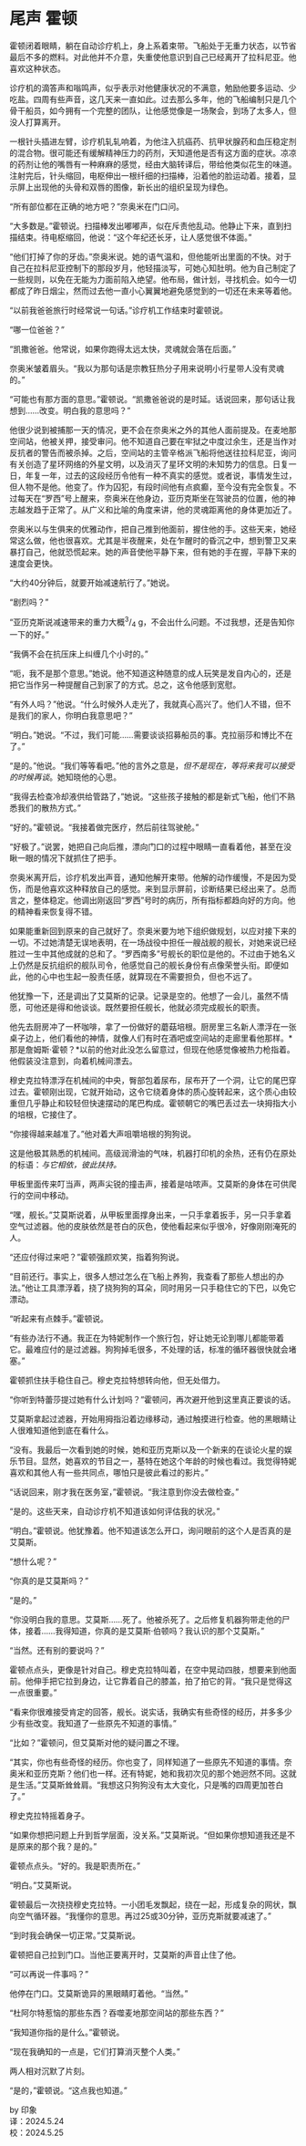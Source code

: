 # 尾声 霍顿
   
霍顿闭着眼睛，躺在自动诊疗机上，身上系着束带。飞船处于无重力状态，以节省最后不多的燃料。对此他并不介意，失重使他意识到自己已经离开了拉科尼亚。他喜欢这种状态。   
   
诊疗机的滴答声和嗡鸣声，似乎表示对他健康状况的不满意，勉励他要多运动、少吃盐。四周有些声音，这几天来一直如此。过去那么多年，他的飞船编制只是几个骨干船员，如今拥有一个完整的团队，让他感觉像是一场聚会，到场了太多人，但没人打算离开。   
   
一根针头插进左臂，诊疗机轧轧响着，为他注入抗癌药、抗甲状腺药和血压稳定剂的混合物。很可能还有缓解精神压力的药剂，天知道他是否有这方面的症状。凉凉的药剂让他的嘴唇有一种麻麻的感觉，经由大脑转译后，带给他类似花生的味道。注射完后，针头缩回，电枢伸出一根纤细的扫描棒，沿着他的脸运动着。接着，显示屏上出现他的头骨和双唇的图像，新长出的组织呈现为绿色。   
   
“所有部位都在正确的地方吧？”奈奥米在门口问。   
   
“大多数是。”霍顿说。扫描棒发出嘟嘟声，似在斥责他乱动。他静止下来，直到扫描结束。待电枢缩回，他说：“这个年纪还长牙，让人感觉很不体面。”   
   
“他们打掉了你的牙齿。”奈奥米说。她的语气温和，但他能听出里面的不快。对于自己在拉科尼亚控制下的那段岁月，他轻描淡写，可她心知肚明。他为自己制定了一些规则，以免在无能为力面前陷入绝望。他布局，做计划，寻找机会。如今一切都成了昨日烟尘，然而过去他一直小心翼翼地避免感觉到的一切还在未来等着他。   
   
“以前我爸爸旅行时经常说一句话。”诊疗机工作结束时霍顿说。   
   
“哪一位爸爸？”   
   
“凯撒爸爸。他常说，如果你跑得太远太快，灵魂就会落在后面。”   
   
奈奥米皱着眉头。“我以为那句话是宗教狂热分子用来说明小行星带人没有灵魂的。”   
   
“可能也有那方面的意思。”霍顿说。“凯撒爸爸说的是时延。话说回来，那句话让我想到……改变。明白我的意思吗？”   
   
他很少说到被捕那一天的情况，更不会在奈奥米之外的其他人面前提及。在麦地那空间站，他被关押，接受审问。他不知道自己要在牢狱之中度过余生，还是当作对反抗者的警告而被杀掉。之后，空间站的主管辛格派飞船将他送往拉科尼亚，询问有关创造了星环网络的外星文明，以及消灭了星环文明的未知势力的信息。日复一日，年复一年，过去的这段经历令他有一种不真实的感觉。或者说，事情发生过，但人物不是他。他变了。作为囚犯，有段时间他有点疯癫，至今没有完全恢复。不过每天在“罗西”号上醒来，奈奥米在他身边，亚历克斯坐在驾驶员的位置，他的神志越发趋于正常了。从广义和比喻的角度来讲，他的灵魂距离他的身体更加近了。   
   
奈奥米以与生俱来的优雅动作，把自己推到他面前，握住他的手。这些天来，她经常这么做，他也很喜欢。尤其是半夜醒来，处在乍醒时的昏沉之中，想到警卫又来暴打自己，他就恐慌起来。她的声音使他平静下来，但有她的手在握，平静下来的速度会更快。   
   
“大约40分钟后，就要开始减速航行了。”她说。   
   
“剧烈吗？”   
   
“亚历克斯说减速带来的重力大概<sup>3</sup>/<sub>4</sub> g，不会出什么问题。不过我想，还是告知你一下的好。”   
   
“我俩不会在抗压床上纠缠几个小时的。”   
   
“呃，我不是那个意思。”她说。他不知道这种随意的成人玩笑是发自内心的，还是把它当作另一种提醒自己到家了的方式。总之，这令他感到宽慰。   
   
“有外人吗？”他说。“什么时候外人走光了，我就真心高兴了。他们人不错，但不是我们的家人，你明白我意思吧？”   
   
“明白。”她说。“不过，我们可能……需要谈谈招募船员的事。克拉丽莎和博比不在了。”   
   
“是的。”他说。“我们等等看吧。”他的言外之意是，<em>但不是现在，等将来我可以接受的时候再谈</em>。她知晓他的心思。   
   
“我得去检查冷却液供给管路了，”她说。“这些孩子接触的都是新式飞船，他们不熟悉我们的散热方式。”   
   
“好的。”霍顿说。“我接着做完医疗，然后前往驾驶舱。”   
   
“好极了。”说罢，她把自己向后推，漂向门口的过程中眼睛一直看着他，甚至在没瞅一眼的情况下就抓住了把手。   
   
奈奥米离开后，诊疗机发出声音，通知他解开束带。他解的动作缓慢，不是因为受伤，而是他喜欢这种释放自己的感觉。来到显示屏前，诊断结果已经出来了。总而言之，整体稳定。他调出刚返回“罗西”号时的病历，所有指标都趋向好的方向。他的精神看来恢复得不错。   
   
如果能重新回到原来的自己就好了。奈奥米要为地下组织做规划，以应对接下来的一切。不过她清楚无误地表明，在一场战役中担任一艘战舰的舰长，对她来说已经胜过一生中其他成就的总和了。“罗西南多”号舰长的职位是他的。不过由于她名义上仍然是反抗组织的舰队司令，他感觉自己的舰长身份有点像荣誉头衔。即便如此，他的心中也生起一股责任感，就算现在不需要担负，但也不远了。   
   
他犹豫一下，还是调出了艾莫斯的记录。记录是空的。他想了一会儿，虽然不情愿，可他还是得和他谈谈。既然要担任舰长，他就必须完成舰长的职责。   
   
他先去厨房冲了一杯咖啡，拿了一份做好的蘑菇培根。厨房里三名新人漂浮在一张桌子边上，他们看他的神情，就像人们有时在酒吧或空间站的走廊里看他那样。*那是詹姆斯·霍顿？*以前的他对此没怎么留意过，但现在他感觉像被热力枪指着。他假装没注意到，向着机械间漂去。   
   
穆史克拉特漂浮在机械间的中央，臀部包着尿布，尿布开了一个洞，让它的尾巴穿过去。霍顿刚出现，它就开始动，这令它绕着身体的质心旋转起来，这个质心由较重但几乎静止和较轻但快速摆动的尾巴构成。霍顿朝它的嘴巴丢过去一块拇指大小的培根，它接住了。   
   
“你接得越来越准了。”他对着大声咀嚼培根的狗狗说。   
   
这是他极其熟悉的机械间。高级润滑油的气味，机器打印机的余热，还有仍在原处的标语：*与它相依，彼此扶持。*   
   
甲板里面传来叮当声，两声尖锐的撞击声，接着是咕哝声。艾莫斯的身体在可供爬行的空间中移动。   
   
“嘿，舰长。”艾莫斯说着，从甲板里面撑身出来，一只手拿着扳手，另一只手拿着空气过滤器。他的皮肤依然是苍白的灰色，使他看起来似乎很冷，好像刚刚淹死的人。   
   
“还应付得过来吧？”霍顿强颜欢笑，指着狗狗说。   
   
“目前还行。事实上，很多人想过怎么在飞船上养狗，我查看了那些人想出的办法。”他让工具漂浮着，挠了挠狗狗的耳朵，同时用另一只手稳住它的下巴，以免它漂动。   
   
“听起来有点棘手。”霍顿说。   
   
“有些办法行不通。我正在为特妮制作一个旅行包，好让她无论到哪儿都能带着它。最难应付的是过滤器。狗狗掉毛很多，不处理的话，标准的循环器很快就会堵塞。”   
   
霍顿抓住扶手稳住自己。穆史克拉特想转向他，但无处借力。   
   
“你听到特蕾莎提过她有什么计划吗？”霍顿问，再次避开他到这里真正要谈的话。   
   
艾莫斯拿起过滤器，开始用拇指沿着边缘移动，通过触摸进行检查。他的黑眼睛让人很难知道他到底在看什么。   
   
“没有。我最后一次看到她的时候，她和亚历克斯以及一个新来的在谈论火星的娱乐节目。显然，她喜欢的节目之一，基特在她这个年龄的时候也看过。我觉得特妮喜欢和其他人有一些共同点，哪怕只是彼此看过的影片。”   
   
“话说回来，刚才我在医务室，”霍顿说。“我注意到你没去做检查。”   
   
“是的。这些天来，自动诊疗机不知道该如何评估我的状况。”   
   
“明白。”霍顿说。他犹豫着。他不知道该怎么开口，询问眼前的这个人是否真的是艾莫斯。   
   
“想什么呢？”   
   
“你真的是艾莫斯吗？”   
   
“是的。”   
   
“你没明白我的意思。艾莫斯……死了。他被杀死了。之后修复机器狗带走他的尸体，接着……我得知道，你真的是艾莫斯·伯顿吗？我认识的那个艾莫斯。”   
   
“当然。还有别的要说吗？”   
   
霍顿点点头，更像是针对自己。穆史克拉特叫着，在空中晃动四肢，想要来到他面前。他伸手把它拉到身边，让它靠着自己的膝盖，拍了拍它的背。“我只是觉得这一点很重要。”   
   
“看来你很难接受肯定的回答，舰长。说实话，我确实有些奇怪的经历，并多多少少有些改变。我知道了一些原先不知道的事情。”   
   
“比如？”霍顿问，但艾莫斯对他的疑问置之不理。   
   
“其实，你也有些奇怪的经历。你也变了，同样知道了一些原先不知道的事情。奈奥米和亚历克斯？他们也一样。还有特妮，她和我初次见的那个她迥然不同。这就是生活。”艾莫斯耸耸肩。“我想这只狗狗没有太大变化，只是嘴的四周更加苍白了。”   
   
穆史克拉特摇着身子。   
   
“如果你想把问题上升到哲学层面，没关系。”艾莫斯说。“但如果你想知道我还是不是原来的那个我？是的。”   
   
霍顿点点头。“好的。我是职责所在。”   
   
“明白。”艾莫斯说。   
   
霍顿最后一次挠挠穆史克拉特。一小团毛发飘起，绕在一起，形成复杂的网状，飘向空气循环器。“我懂你的意思。再过25或30分钟，亚历克斯就要减速了。”   
   
“到时我会确保一切正常。”艾莫斯说。   
   
霍顿把自己拉到门口。当他正要离开时，艾莫斯的声音止住了他。   
   
“可以再说一件事吗？”   
   
他停在门口。艾莫斯诡异的黑眼睛盯着他。“当然。”   
   
“杜阿尔特惹恼的那些东西？吞噬麦地那空间站的那些东西？”   
   
“我知道你指的是什么。”霍顿说。   
   
“现在我确知的一点是，它们打算消灭整个人类。”   
   
两人相对沉默了片刻。   
   
“是的，”霍顿说。“这点我也知道。”   
   
by 印象   
译：2024.5.24      
校：2024.5.25